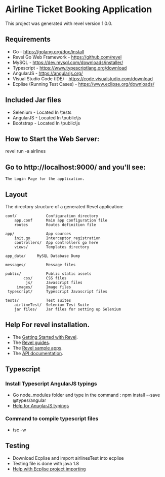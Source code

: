 # Airline Ticket Booking Application
This project was generated with revel version 1.0.0.


## Requirements
* Go - https://golang.org/doc/install
* Revel Go Web Framework - https://github.com/revel
* MySQL - https://dev.mysql.com/downloads/installer/
* Typescript - https://www.typescriptlang.org/download
* AngularJS - https://angularjs.org/
* Visual Studio Code (IDE) - https://code.visualstudio.com/download 
* Ecplise (Running Test Cases) - https://www.eclipse.org/downloads/

## Included Jar files
* Selenium  - Located In \tests
* AngularJS - Located In \public\js
* Bootstrap - Located In \public\js

## How to Start the Web Server:

   revel run -a airlines

## Go to http://localhost:9000/ and you'll see:

    The Login Page for the application.

## Layout

The directory structure of a generated Revel application:

    conf/             Configuration directory
        app.conf      Main app configuration file
        routes        Routes definition file

    app/              App sources
        init.go       Interceptor registration
        controllers/  App controllers go here
        views/        Templates directory
	
    app_data/	  MySQL Database Dump
	
    messages/         Message files

    public/           Public static assets
            css/      CSS files
             js/      Javascript files
         images/      Image files
     typescript/      Typescript Javascript files

    tests/            Test suites
        airlineTest/  Selenium Test Suite
        jar files/    Jar files for setting up Selenium
	

## Help For revel installation.

* The [Getting Started with Revel](http://revel.github.io/tutorial/gettingstarted.html).
* The [Revel guides](http://revel.github.io/manual/index.html).
* The [Revel sample apps](http://revel.github.io/examples/index.html).
* The [API documentation](https://godoc.org/github.com/revel/revel).

## Typescript
### Install Typescript AngularJS typings
* Go node_modules folder and type in the command : npm install --save @types/angular
* [Help for AnuglarJS typings](https://www.npmjs.com/package/@types/angular)

### Command to compile typescript files 
* tsc -w

## Testing
* Download Ecplise and import airlinesTest into ecplise
* Testing file is done with java 1.8
* [Help with Ecplise project importing](https://dzone.com/articles/exporting-and-importing)
